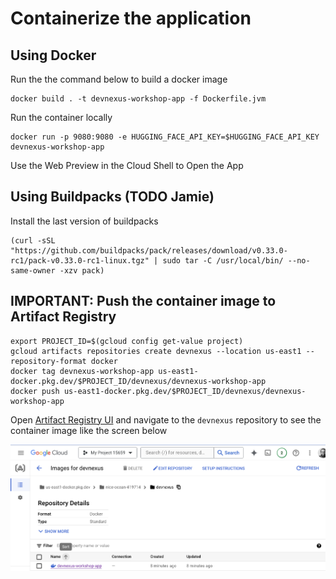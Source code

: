 # Containerize the application

## Using Docker

Run the the command below to build a docker image

```
docker build . -t devnexus-workshop-app -f Dockerfile.jvm
```

Run the container locally

```
docker run -p 9080:9080 -e HUGGING_FACE_API_KEY=$HUGGING_FACE_API_KEY devnexus-workshop-app
```

Use the Web Preview in the Cloud Shell to Open the App

## Using Buildpacks (TODO Jamie)

Install the last version of buildpacks

```
(curl -sSL "https://github.com/buildpacks/pack/releases/download/v0.33.0-rc1/pack-v0.33.0-rc1-linux.tgz" | sudo tar -C /usr/local/bin/ --no-same-owner -xzv pack)
```

## IMPORTANT: Push the container image to Artifact Registry

```
export PROJECT_ID=$(gcloud config get-value project)
gcloud artifacts repositories create devnexus --location us-east1 --repository-format docker
docker tag devnexus-workshop-app us-east1-docker.pkg.dev/$PROJECT_ID/devnexus/devnexus-workshop-app
docker push us-east1-docker.pkg.dev/$PROJECT_ID/devnexus/devnexus-workshop-app
```

Open [Artifact Registry UI](https://console.cloud.google.com/artifacts/) and navigate to the `devnexus` repository to see the container image like the screen below

![alt text](images/docker-step4.png)

